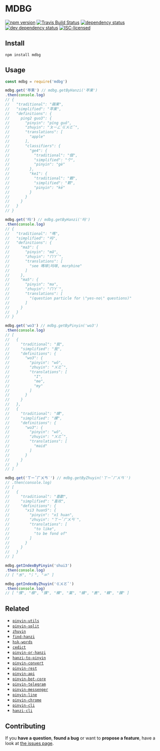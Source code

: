 # MDBG

[![npm version](https://img.shields.io/npm/v/mdbg.svg)](https://www.npmjs.com/package/mdbg)
[![Travis Build Status](https://travis-ci.org/pepebecker/mdbg.svg)](https://travis-ci.org/pepebecker/mdbg)
[![dependency status](https://img.shields.io/david/pepebecker/mdbg.svg)](https://david-dm.org/pepebecker/mdbg)
[![dev dependency status](https://img.shields.io/david/dev/pepebecker/mdbg.svg)](https://david-dm.org/pepebecker/mdbg#info=devDependencies)
[![ISC-licensed](https://img.shields.io/github/license/pepebecker/mdbg.svg)](https://choosealicense.com/licenses/isc/)

## Install

```shell
npm install mdbg
```

## Usage

```js
const mdbg = require('mdbg')

mdbg.get('苹果') // mdbg.getByHanzi('苹果')
.then(console.log)
// {
//   "traditional": "蘋果",
//   "simplified": "苹果",
//   "definitions": {
//     ping2 guo3": {
//       "pinyin": "píng guǒ",
//       "zhuyin": "ㄆㄧㄥˊㄍㄨㄛˇ",
//       "translations": [
//         "apple"
//       ],
//       "classifiers": {
//         "ge4": {
//           "traditional": "個",
//           "simplified": "个",
//           "pinyin": "gè"
//         },
//         "ke1": {
//           "traditional": "顆",
//           "simplified": "颗",
//           "pinyin": "kē"
//         }
//       }
//     }
//   }
// }

mdbg.get('吗') // mdbg.getByHanzi('吗')
.then(console.log)
// {
//   "traditional": "嗎",
//   "simplified": "吗",
//   "definitions": {
//     "ma3": {
//       "pinyin": "mǎ",
//       "zhuyin": "ㄇㄚˇ",
//       "translations": [
//         "see 嗎啡|吗啡, morphine"
//       ]
//     },
//     "ma5": {
//       "pinyin": "ma",
//       "zhuyin": "ㄇㄚ˙",
//       "translations": [
//         "(question particle for \"yes-no\" questions)"
//       ]
//     }
//   }
// }

mdbg.get('wo3') // mdbg.getByPinyin('wo3')
.then(console.log)
// [
//   {
//     "traditional": "我",
//     "simplified": "我",
//     "definitions": {
//       "wo3": {
//         "pinyin": "wǒ",
//         "zhuyin": "ㄨㄛˇ",
//         "translations": [
//           "I",
//           "me",
//           "my"
//         ]
//       }
//     }
//   },
//   {
//     "traditional": "婐",
//     "simplified": "婐",
//     "definitions": {
//       "wo3": {
//         "pinyin": "wǒ",
//         "zhuyin": "ㄨㄛˇ",
//         "translations": [
//           "maid"
//         ]
//       }
//     }
//   }
// ]

mdbg.get('ㄒㄧˇㄏㄨㄢ˙') // mdbg.getByZhuyin('ㄒㄧˇㄏㄨㄢ˙')
// .then(console.log)
// [
//   {
//     "traditional": "喜歡",
//     "simplified": "喜欢",
//     "definitions": {
//       "xi3 huan5": {
//         "pinyin": "xǐ huan",
//         "zhuyin": "ㄒㄧˇㄏㄨㄢ˙",
//         "translations": [
//           "to like",
//           "to be fond of"
//         ]
//       }
//     }
//   }
// ]

mdbg.getIndexByPinyin('shui3')
.then(console.log)
// [ "水", "氵", "氺" ]

mdbg.getIndexByZhuyin('ㄍㄨㄛˇ')
.then(console.log)
// [ "惈", "槨", "猓", "粿", "菓", "蜾", "裹", "輠", "餜" ]
```

## Related

- [`pinyin-utils`](https://github.com/pepebecker/pinyin-utils)
- [`pinyin-split`](https://github.com/pepebecker/pinyin-split)
- [`zhuyin`](https://github.com/pepebecker/zhuyin)
- [`find-hanzi`](https://github.com/pepebecker/find-hanzi)
- [`hsk-words`](https://github.com/pepebecker/hsk-words)
- [`cedict`](https://github.com/pepebecker/cedict)
- [`pinyin-or-hanzi`](https://github.com/pepebecker/pinyin-or-hanzi)
- [`hanzi-to-pinyin`](https://github.com/pepebecker/hanzi-to-pinyin)
- [`pinyin-convert`](https://github.com/pepebecker/pinyin-convert)
- [`pinyin-rest`](https://github.com/pepebecker/pinyin-rest)
- [`pinyin-api`](https://github.com/pepebecker/pinyin-api)
- [`pinyin-bot-core`](https://github.com/pepebecker/pinyin-bot-core)
- [`pinyin-telegram`](https://github.com/pepebecker/pinyin-telegram)
- [`pinyin-messenger`](https://github.com/pepebecker/pinyin-messenger)
- [`pinyin-line`](https://github.com/pepebecker/pinyin-line)
- [`pinyin-chrome`](https://github.com/pepebecker/pinyin-chrome)
- [`pinyin-cli`](https://github.com/pepebecker/pinyin-cli)
- [`hanzi-cli`](https://github.com/pepebecker/hanzi-cli)

## Contributing

If you **have a question**, **found a bug** or want to **propose a feature**, have a look at [the issues page](https://github.com/pepebecker/mdbg/issues).

